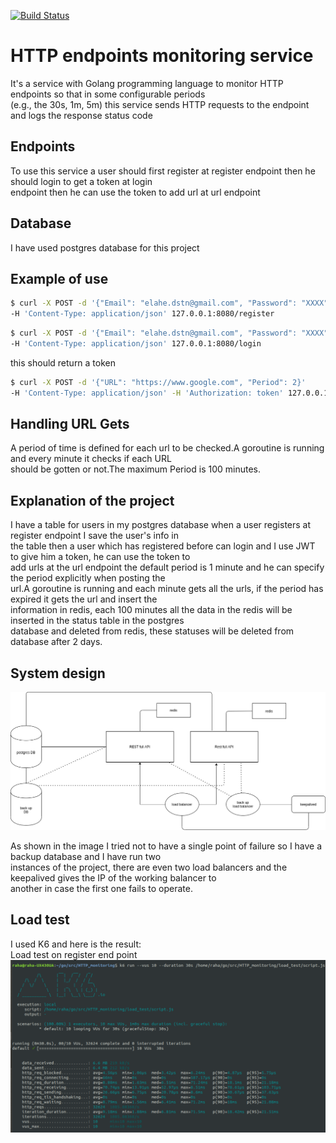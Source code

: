 [![Build Status](https://cloud.drone.io/api/badges/elahe-dastan/HTTP_monitoring/status.svg)](https://cloud.drone.io/elahe-dastan/HTTP_monitoring)

# HTTP endpoints monitoring service
It's a service with Golang programming language to monitor HTTP endpoints so that in some configurable periods<br/>
(e.g., the 30s, 1m, 5m) this service sends HTTP requests to the endpoint and logs the response status code<br/>

## Endpoints
To use this service a user should first register at register endpoint then he should login to get a token at login<br/>
endpoint then he can use the token to add url at url endpoint 

## Database
I have used postgres database for this project 

## Example of use
```sh
$ curl -X POST -d '{"Email": "elahe.dstn@gmail.com", "Password": "XXXX"}' 
-H 'Content-Type: application/json' 127.0.0.1:8080/register
```
```sh
$ curl -X POST -d '{"Email": "elahe.dstn@gmail.com", "Password": "XXXX"}' 
-H 'Content-Type: application/json' 127.0.0.1:8080/login
```
this should return a token

```sh
$ curl -X POST -d '{"URL": "https://www.google.com", "Period": 2}' 
-H 'Content-Type: application/json' -H 'Authorization: token' 127.0.0.1:8080/url
```

## Handling URL Gets
A period of time is defined for each url to be checked.A goroutine is running and every minute it checks if each URL<br/>
should be gotten or not.The maximum Period is 100 minutes.

## Explanation of the project
I have a table for users in my postgres database when a user registers at register endpoint I save the user's info in<br/>
the table then a user which has registered before can login and I use JWT to give him a token, he can use the token to <br/>
add urls at the url endpoint the default period is 1 minute and he can specify the period explicitly when posting the<br/>
url.A goroutine is running and each minute gets all the urls, if the period has expired it gets the url and insert the<br/>
information in redis, each 100 minutes all the data in the redis will be inserted in the status table in the postgres <br/>
database and deleted from redis, these statuses will be deleted from database after 2 days.

## System design

![](HTTP_monitoring.png)

As shown in the image I tried not to have a single point of failure so I have a backup database and I have run two<br/> 
instances of the project, there are even two load balancers and the keepalived gives the IP of the working balancer to<br/> 
another in case the first one fails to operate.

## Load test
I used K6 and here is the result:<br/>
Load test on register end point<br/>
![](register.png)